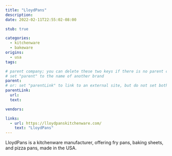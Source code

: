 ```yaml
---
title: "LloydPans"
description:
date: 2022-02-11T22:55:02-08:00

stub: true

categories:
  - kitchenware
  - bakeware
origins:
  - usa
tags:

# parent company; you can delete these two keys if there is no parent company:
# set "parent" to the name of another brand
parent:
# or: set "parentLink" to link to an external site, but do not set both
parentLink:
  url:
  text:

vendors:

links:
  - url: https://lloydpanskitchenware.com/
    text: "LloydPans"
---
```


LloydPans is a kitchenware manufacturer, offering fry pans, baking sheets, and
pizza pans, made in the USA.
